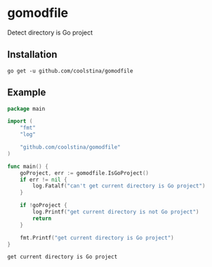 # gomodfile

Detect directory is Go project


## Installation

```shell
go get -u github.com/coolstina/gomodfile
```

## Example

```go
package main

import (
	"fmt"
	"log"

	"github.com/coolstina/gomodfile"
)

func main() {
	goProject, err := gomodfile.IsGoProject()
	if err != nil {
		log.Fatalf("can't get current directory is Go project")
	}

	if !goProject {
		log.Printf("get current directory is not Go project")
		return
	}

	fmt.Printf("get current directory is Go project")
}
```

```shell
get current directory is Go project
```